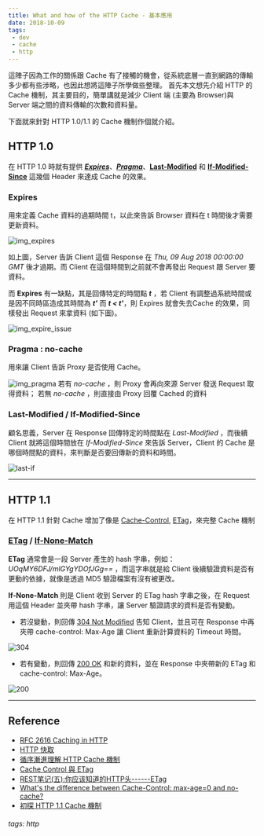 ```yaml
---
title: What and how of the HTTP Cache - 基本應用
date: 2018-10-09
tags: 
 - dev
 - cache
 - http
---
```


這陣子因為工作的關係跟 Cache 有了接觸的機會，從系統底層一直到網路的傳輸多少都有些涉略，也因此想將這陣子所學做些整理。
首先本文想先介紹 HTTP 的 Cache 機制，其主要目的，簡單講就是減少 Client 端 (主要為 Browser)與 Server 端之間的資料傳輸的次數和資料量。

下面就來針對 HTTP 1.0/1.1 的 Cache 機制作個就介紹。


## HTTP 1.0
在 HTTP 1.0 時就有提供 [_**Expires**_](https://www.w3.org/Protocols/rfc2616/rfc2616-sec14.html#sec14.21)、[_**Pragma**_](https://www.w3.org/Protocols/rfc2616/rfc2616-sec14.html#sec14.32)、[**Last-Modified**](https://www.w3.org/Protocols/rfc2616/rfc2616-sec14.html#sec14.29) 和 [**If-Modified-Since**](https://www.w3.org/Protocols/rfc2616/rfc2616-sec14.html#sec14.25) 這幾個 Header 來達成 Cache 的效果。

### Expires
用來定義 Cache 資料的過期時間 t，以此來告訴 Browser 資料在 t 時間後才需要更新資料。

  ![img_expires](https://i.imgur.com/dHlGCR0.png)
  
如上圖，Server 告訴 Client 這個 Response 在 _Thu, 09 Aug 2018 00:00:00 GMT_ 後才過期。而 Client 在這個時間到之前就不會再發出 Request 跟 Server 要資料。

而 **Expires** 有一缺點，其是回傳特定的時間點 **_t_** ，若 Client 有調整過系統時間或是因不同時區造成其時間為 **_t'_** 而 **_t < t'_**，則 Expires 就會失去Cache 的效果，同樣發出 Request 來拿資料 (如下圖)。

![img_expire_issue](https://i.imgur.com/NpNTbcf.png)

### Pragma : no-cache
用來讓 Client 告訴 Proxy 是否使用 Cache。

  ![img_pragma](https://i.imgur.com/NXft5vh.png)
  若有 _no-cache_ ，則 Proxy 會再向來源 Server 發送 Request 取得資料；
  若無 _no-cache_ ，則直接由 Proxy 回覆 Cached 的資料

### Last-Modified / If-Modified-Since
顧名思義，Server 在 Response 回傳特定的時間點在 _Last-Modified_ ，而後續 Client 就將這個時間放在 _If-Modified-Since_ 來告訴 Server，Client 的 Cache 是哪個時間點的資料，來判斷是否要回傳新的資料和時間。

  ![last-if](https://i.imgur.com/I3qZ30E.png)


---
## HTTP 1.1
在 HTTP 1.1 針對 Cache 增加了像是 [Cache-Control](https://www.w3.org/Protocols/rfc2616/rfc2616-sec14.html#sec14.9), [ETag](https://www.w3.org/Protocols/rfc2616/rfc2616-sec14.html#sec14.19)，來完整 Cache 機制

### [ETag](https://www.w3.org/Protocols/rfc2616/rfc2616-sec14.html#sec14.19) / [If-None-Match](https://www.w3.org/Protocols/rfc2616/rfc2616-sec14.html#sec14.26)

**ETag** 通常會是一段 Server 產生的 hash 字串，例如：_UOqMY6DFJ/mlGYgYDOfJGg==_ ，而這字串就是給 Client 後續驗證資料是否有更動的依據，就像是透過 MD5 驗證檔案有沒有被更改。

**If-None-Match** 則是 Client 收到 Server 的 ETag hash 字串之後，在 Request 用這個 Header 並夾帶 hash 字串，讓 Server 驗證請求的資料是否有變動。

   * 若沒變動，則回傳 [304 Not Modified](https://www.w3.org/Protocols/rfc2616/rfc2616-sec10.html#sec10.3.5) 告知 Client，並且可在 Response 中再夾帶 cache-control: Max-Age 讓 Client 重新計算資料的 Timeout 時間。 

   ![304](https://i.imgur.com/hq37xvz.png)

  * 若有變動，則回傳 [200 OK](https://www.w3.org/Protocols/rfc2616/rfc2616-sec10.html#sec10.2.1) 和新的資料，並在 Response 中夾帶新的 ETag 和 cache-control: Max-Age。

  ![200](https://i.imgur.com/1yKBifm.png)


---

## Reference
* [RFC 2616 Caching in HTTP](https://www.w3.org/Protocols/rfc2616/rfc2616-sec13.html#sec13)
* [HTTP 快取](https://developers.google.com/web/fundamentals/performance/optimizing-content-efficiency/http-caching?hl=zh-tw)
* [循序漸進理解 HTTP Cache 機制](https://blog.techbridge.cc/2017/06/17/cache-introduction/)
* [Cache Control 與 ETag](https://blog.othree.net/log/2012/12/22/cache-control-and-etag/)
* [REST笔记(五):你应该知道的HTTP头------ETag](https://www.cnblogs.com/tyb1222/archive/2011/12/24/2300246.html)
* [What's the difference between Cache-Control: max-age=0 and no-cache?](https://stackoverflow.com/questions/1046966/whats-the-difference-between-cache-control-max-age-0-and-no-cache)
* [初探 HTTP 1.1 Cache 機制](https://blog.toright.com/posts/3414/%E5%88%9D%E6%8E%A2-http-1-1-cache-%E6%A9%9F%E5%88%B6.html)
###### tags: http
